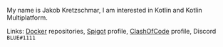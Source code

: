 My name is Jakob Kretzschmar, I am interested in Kotlin and Kotlin Multiplatform.

Links:
[Docker](https://hub.docker.com/u/bluefireoly) repositories, [Spigot](https://www.spigotmc.org/members/bluefireoly.198068/) profile, [ClashOfCode](https://www.codingame.com/profile/3c1b96d29d92dfe21ce12973551d7a288612614) profile, Discord `BLUE#1111`
